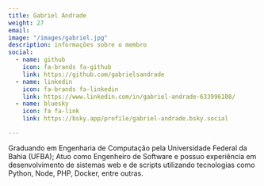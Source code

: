 ```yaml
---
title: Gabriel Andrade
weight: 27
email: 
image: "/images/gabriel.jpg"
description: informações sobre o membro
social:
  - name: github
    icon: fa-brands fa-github
    link: https://github.com/gabrielsandrade
  - name: linkedin
    icon: fa-brands fa-linkedin
    link: https://www.linkedin.com/in/gabriel-andrade-633996108/
  - name: bluesky
    icon: fa fa-link
    link: https://bsky.app/profile/gabriel-andrade.bsky.social

--- 
```


Graduando em Engenharia de Computação pela Universidade Federal da Bahia (UFBA); Atuo como Engenheiro de Software e possuo experiência em desenvolvimento de sistemas web e de scripts utilizando tecnologias como Python, Node, PHP, Docker, entre outras.